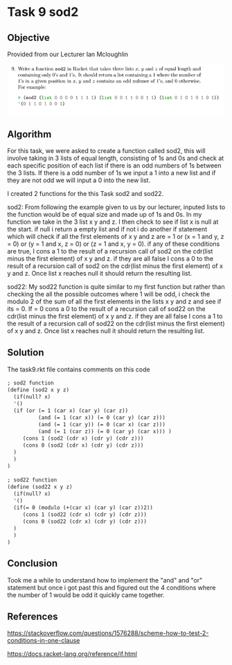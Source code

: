 # Task 9 sod2

## Objective
Provided from our Lecturer Ian Mcloughlin

<p><img src="images/task9.png" width="500" length="300"></p>


## Algorithm

For this task, we were asked to create a function called sod2, this will involve taking in 3 lists of equal length, consisting of 1s and 0s and check at each specific position of each list if there is an odd numbers of 1s between the 3 lists. If there is a odd number of 1s we input a 1 into a new list and if they are not odd we will input a 0 into the new list.

I created 2 functions for the this Task sod2 and sod22.

sod2:
From following the example given to us by our lecturer, inputed lists to the function would be of equal size and made up of 1s and 0s. 
In my function we take in the 3 list x y and z. I then check to see if list x is null at the start. if null i return a empty list and if not i do another if statement which will check if all the first elements of x y and z are = 1 or (x = 1 and y, z = 0) or (y = 1 and x, z = 0) or (z = 1 and x, y = 0). if any of these conditions are true, I cons a 1 to the result of a recursion call of sod2 on the cdr(list minus the first element) of x y and z. if they are all false I cons a 0 to the result of a recursion call of sod2 on the cdr(list minus the first element) of x y and z. 
Once list x reaches null it should return the resulting list.

sod22:
My sod22 function is quite similar to my first function but rather than checking the all the possible outcomes where 1 will be odd, i check the modulo 2 of the sum of all the first elements in the lists x y and z and see if its = 0. If = 0 cons a 0 to the result of a recursion call of sod22 on the cdr(list minus the first element) of x y and z. if they are all false I cons a 1 to the result of a recursion call of sod22 on the cdr(list minus the first element) of x y and z. Once list x reaches null it should return the resulting list.   
## Solution

The task9.rkt file contains comments on this code

```
; sod2 function
(define (sod2 x y z)
  (if(null? x)
  '()
  (if (or (= 1 (car x) (car y) (car z))
          (and (= 1 (car x)) (= 0 (car y) (car z)))
          (and (= 1 (car y)) (= 0 (car x) (car z)))
          (and (= 1 (car z)) (= 0 (car y) (car x))) )
     (cons 1 (sod2 (cdr x) (cdr y) (cdr z)))
     (cons 0 (sod2 (cdr x) (cdr y) (cdr z)))
  )
  )
)  

; sod22 function
(define (sod22 x y z)
  (if(null? x)
  '()
  (if(= 0 (modulo (+(car x) (car y) (car z))2))
     (cons 1 (sod22 (cdr x) (cdr y) (cdr z)))
     (cons 0 (sod22 (cdr x) (cdr y) (cdr z)))
  )
  )
)  

```
## Conclusion

Took me a while to understand how to implement the "and" and "or" statement but once i got past this and figured out the 4 conditions where the number of 1 would be odd it quickly came together. 


## References

https://stackoverflow.com/questions/1576288/scheme-how-to-test-2-conditions-in-one-clause

https://docs.racket-lang.org/reference/if.html
